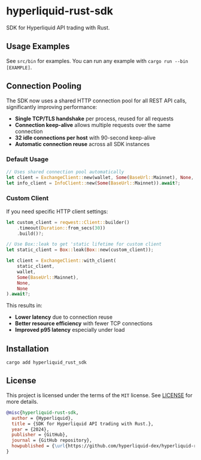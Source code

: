 # hyperliquid-rust-sdk

SDK for Hyperliquid API trading with Rust.

## Usage Examples

See `src/bin` for examples. You can run any example with `cargo run --bin [EXAMPLE]`.

## Connection Pooling

The SDK now uses a shared HTTP connection pool for all REST API calls, significantly improving performance:

- **Single TCP/TLS handshake** per process, reused for all requests
- **Connection keep-alive** allows multiple requests over the same connection
- **32 idle connections per host** with 90-second keep-alive
- **Automatic connection reuse** across all SDK instances

### Default Usage
```rust
// Uses shared connection pool automatically
let client = ExchangeClient::new(wallet, Some(BaseUrl::Mainnet), None, None).await?;
let info_client = InfoClient::new(Some(BaseUrl::Mainnet)).await?;
```

### Custom Client
If you need specific HTTP client settings:
```rust
let custom_client = reqwest::Client::builder()
    .timeout(Duration::from_secs(30))
    .build()?;

// Use Box::leak to get 'static lifetime for custom client
let static_client = Box::leak(Box::new(custom_client));

let client = ExchangeClient::with_client(
    static_client,
    wallet,
    Some(BaseUrl::Mainnet),
    None,
    None
).await?;
```

This results in:
- **Lower latency** due to connection reuse
- **Better resource efficiency** with fewer TCP connections
- **Improved p95 latency** especially under load

## Installation

`cargo add hyperliquid_rust_sdk`

## License

This project is licensed under the terms of the `MIT` license. See [LICENSE](LICENSE.md) for more details.

```bibtex
@misc{hyperliquid-rust-sdk,
  author = {Hyperliquid},
  title = {SDK for Hyperliquid API trading with Rust.},
  year = {2024},
  publisher = {GitHub},
  journal = {GitHub repository},
  howpublished = {\url{https://github.com/hyperliquid-dex/hyperliquid-rust-sdk}}
}
```
